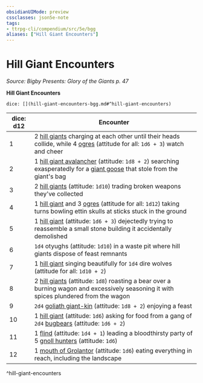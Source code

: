 ```yaml
---
obsidianUIMode: preview
cssclasses: json5e-note
tags:
- ttrpg-cli/compendium/src/5e/bgg
aliases: ["Hill Giant Encounters"]
---
```

# Hill Giant Encounters
*Source: Bigby Presents: Glory of the Giants p. 47* 

**Hill Giant Encounters**

`dice: [](hill-giant-encounters-bgg.md#^hill-giant-encounters)`

| dice: d12 | Encounter |
|-----------|-----------|
| 1 | 2 [hill giants](hill-giant.md) charging at each other until their heads collide, while 4 [ogres](ogre-xmm.md) (attitude for all: `1d6 + 3`) watch and cheer |
| 2 | 1 [hill giant avalancher](hill-giant-avalancher-bgg.md) (attitude: `1d8 + 2`) searching exasperatedly for a [giant goose](giant-goose-bgg.md) that stole from the giant's bag |
| 3 | 2 [hill giants](hill-giant.md) (attitude: `1d10`) trading broken weapons they've collected |
| 4 | 1 [hill giant](hill-giant.md) and 3 [ogres](ogre-xmm.md) (attitude for all: `1d12`) taking turns bowling ettin skulls at sticks stuck in the ground |
| 5 | 1 [hill giant](hill-giant.md) (attitude: `1d6 + 3`) dejectedly trying to reassemble a small stone building it accidentally demolished |
| 6 | `1d4` otyughs (attitude: `1d10`) in a waste pit where hill giants dispose of feast remnants |
| 7 | 1 [hill giant](hill-giant.md) singing beautifully for `1d4` dire wolves (attitude for all: `1d10 + 2`) |
| 8 | 2 [hill giants](hill-giant.md) (attitude: `1d8`) roasting a bear over a burning wagon and excessively seasoning it with spices plundered from the wagon |
| 9 | `2d4` [goliath giant-kin](goliath-giant-kin-bgg.md) (attitude: `1d8 + 2`) enjoying a feast |
| 10 | 1 [hill giant](hill-giant.md) (attitude: `1d6`) asking for food from a gang of `2d4` [bugbears](bugbear.md) (attitude: `1d6 + 2`) |
| 11 | 1 [flind](flind-mpmm.md) (attitude: `1d4 + 1`) leading a bloodthirsty party of 5 [gnoll hunters](gnoll-hunter-mpmm.md) (attitude: `1d6`) |
| 12 | 1 [mouth of Grolantor](mouth-of-grolantor-mpmm.md) (attitude: `1d6`) eating everything in reach, including the landscape |
^hill-giant-encounters